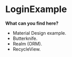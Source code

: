 # LoginExample

**What can you find here?**

* Material Design example.
* Butterknife.
* Realm (ORM).
* RecycleView.
